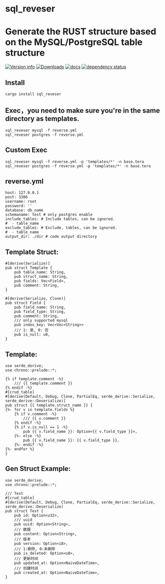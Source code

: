 # sql_reveser

# Generate the RUST structure based on the MySQL/PostgreSQL table structure
[![Version info](https://img.shields.io/crates/v/sql_reveser.svg)](https://crates.io/crates/sql_reveser)
[![Downloads](https://img.shields.io/crates/d/sql_reveser.svg?style=flat-square)](https://crates.io/crates/sql_reveser)
[![docs](https://img.shields.io/badge/docs-latest-blue.svg?style=flat-square)](https://docs.rs/sql_reveser)
[![dependency status](https://deps.rs/crate/sql_reveser/0.1.0/status.svg)](https://deps.rs/crate/sql_reveser)

## Install
    cargo install sql_reveser

## Exec，you need to make sure you're in the same directory as templates.
    sql_reveser mysql -f reverse.yml
    sql_reveser postgres -f reverse.yml
## Custom Exec
    sql_reveser mysql -f reverse.yml -p 'templates/*' -n base.tera
    sql_reveser postgres -f reverse.yml -p 'templates/*' -n base.tera
## reverse.yml
    host: 127.0.0.1
    post: 3306
    username: root
    password: ''
    database: db_name
    schemaname: test # only postgres enable
    include_tables: # Include tables, can be ignored.
    #  - table_name
    exclude_tables: # Exclude, tables, can be ignored.
    #  - table_name
    output_dir: ./dir # code output directory

## Template Struct:
    #[derive(Serialize)]
    pub struct Template {
        pub table_name: String,
        pub struct_name: String,
        pub fields: Vec<Field>, 
        pub comment: String,
    }

    #[derive(Serialize, Clone)]
    pub struct Field {
        pub field_name: String,
        pub field_type: String,
        pub comment: String,
        /// only supported mysql
        pub index_key: Vec<Vec<String>>
        /// 1: 是, 0: 否
        pub is_null: u8,
    }

## Template:
    use serde_derive;
    use chrono::prelude::*;

    {% if template.comment -%}
        /// {{ template.comment }}
    {% endif -%}
    #[crud_table]
    #[derive(Default, Debug, Clone, PartialEq, serde_derive::Serialize, serde_derive::Deserialize)]
    pub struct {{ template.struct_name }} {
    {%- for v in template.fields %}
        {% if v.comment -%}
            /// {{ v.comment }}
        {% endif -%}
        {% if v.is_null == 1 -%}
            pub {{ v.field_name }}: Option<{{ v.field_type }}>,
        {%- else -%}
            pub {{ v.field_name }}: {{ v.field_type }},
        {%- endif -%}
    {%- endfor %}
    }

## Gen Struct Example:
    use serde_derive;
    use chrono::prelude::*;
    
    /// Test
    #[crud_table]
    #[derive(Default, Debug, Clone, PartialEq, serde_derive::Serialize, serde_derive::Deserialize)
    pub struct Test {
        pub id: Option<u32>,
        /// uuid
        pub uuid: Option<String>,
        /// 数据
        pub content: Option<String>,
        /// 版本
        pub version: Option<i8>,
        /// 1:删除, 0:未删除
        pub is_deleted: Option<u8>,
        /// 更新时间
        pub updated_at: Option<NaiveDateTime>,
        /// 创建时间
        pub created_at: Option<NaiveDateTime>,
    }
